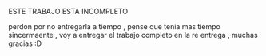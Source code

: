 

ESTE TRABAJO ESTA INCOMPLETO 

perdon por no entregarla a tiempo , pense que tenia mas tiempo sincermaente , voy a entregar el trabajo completo en la re entrega , muchas gracias :D